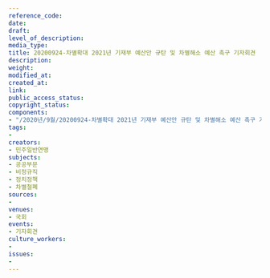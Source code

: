 ```yaml
---
reference_code: 
date: 
draft: 
level_of_description: 
media_type: 
title: 20200924-차별확대 2021년 기재부 예산안 규탄 및 차별해소 예산 촉구 기자회견
description: 
weight: 
modified_at: 
created_at: 
link: 
public_access_status: 
copyright_status: 
components:
- "/2020년/9월/20200924-차별확대 2021년 기재부 예산안 규탄 및 차별해소 예산 촉구 기자회견/401715_49497_925.jpg"
tags:
- 
creators:
- 민주일반연맹
subjects:
- 공공부문
- 비정규직
- 정치정책
- 차별철폐
sources:
- 
venues:
- 국회
events:
- 기자회견
culture_workers:
- 
issues:
- 
---
```

